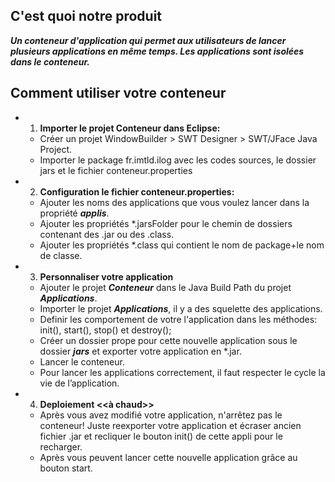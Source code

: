 
## C'est quoi notre produit
___Un conteneur d'application qui permet aux utilisateurs de lancer plusieurs applications en même temps. Les applications sont isolées dans le conteneur.___

## Comment utiliser votre conteneur 

 - 1. __Importer le projet Conteneur dans Eclipse:__
 	- Créer un projet WindowBuilder > SWT Designer > SWT/JFace Java Project.
	- Importer le package fr.imtld.ilog avec les codes sources, le dossier jars et le fichier conteneur.properties
 - 2. __Configuration le fichier conteneur.properties:__
	- Ajouter les noms des applications que vous voulez lancer dans la propriété ***applis***.
	- Ajouter les propriétés *.jarsFolder pour le chemin de dossiers contenant des .jar ou des .class.
	- Ajouter les propriétés *.class qui contient le nom de package+le nom de classe.
- 3. __Personnaliser votre application__
	- Ajouter le projet ___Conteneur___ dans le Java Build Path du projet ___Applications___.
	- Importer le projet ___Applications___, il y a des squelette des applications.
	- Definir les comportement de votre l'application dans les méthodes: init(), start(), stop() et destroy();
	- Créer un dossier prope pour cette nouvelle application sous le dossier ***jars*** et exporter votre application 		      en *.jar.
	- Lancer le conteneur.
	- Pour lancer les applications correctement, il faut respecter le cycle la vie de l’application.
- 4. __Deploiement <<à chaud>>__
	- Après vous avez modifié votre application, n'arrêtez pas  le conteneur! Juste reexporter votre application et                 écraser ancien fichier .jar et recliquer le bouton init() de cette appli pour le recharger.
	- Après vous peuvent lancer cette nouvelle application grâce au bouton start.
